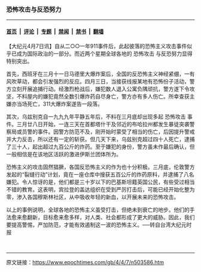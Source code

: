 ### 恐怖攻击与反恐努力

---

#### [首页](../../../..?n503586) &nbsp;|&nbsp; [评论](../../../../../epoch-comment?n503586) &nbsp;|&nbsp; [专题](../../../../../epoch-special?n503586) &nbsp;|&nbsp; [禁闻](../../../../../epoch-news?n503586) &nbsp;|&nbsp; [禁书](../../../../../books?n503586) &nbsp;|&nbsp; [翻墙](https://github.com/gfw-breaker/nogfw/blob/master/README.md?n503586)


<div class="post_content" id="artbody" itemprop="articleBody">
 <!-- article content begin -->
 <p>
  【大纪元4月7日讯】自从二○○一年911事件后，此起彼落的恐怖主义攻击事件似乎已成为国际政治的一部分。而近两个星期全球各地的
  <ok href="https://www.epochtimes.com/gb/tag/%E6%81%90%E6%80%96%E6%94%BB%E5%87%BB.html">
   恐怖攻击
  </ok>
  与反恐努力显得特别突出。
 </p>
 <p>
  首先，西班牙在三月十一日马德里大爆炸案后，全国的反恐怖主义神经紧绷，一有风吹草动，都会引发强烈的反应。四月三日，当接获线报某地有恐怖份子活动，警方立刻开展追捕行动。经激烈枪战后，嫌犯数人退入公寓负隅顽抗，警方遂下令攻坚，不料屋内的嫌犯竟然全数引爆炸药自尽身亡，警方亦有多人伤亡。所幸查获主嫌亦当场死亡，311大爆炸案遂告一段落。
 </p>
 <p>
  其次，乌兹别克自一九九九年平静五年后，不料在三月底却出现多起
  <ok href="https://www.epochtimes.com/gb/tag/%E6%81%90%E6%80%96%E6%94%BB%E5%87%BB.html">
   恐怖攻击
  </ok>
  事件。三月廿八日开始，一连三天在首都塔什干及邻近的布哈拉州都发生暴徒突袭警察局或员警的事件。因警方防范不及，刚开始时蒙受了相当的伤亡，后因提升警戒并大力反击，所以还有一定的斩获。但几天下来，乌兹别克超过四十人死亡，逮捕了三十人，起出超过九百公斤的炸药。至于嫌犯的身份，警方虽未作最后确认，但一般相信是在该地区活跃的激进伊斯兰团体所为。
 </p>
 <p>
  恐怖主义的攻击固然猖獗，各国反恐怖主义的作为也十分积极。三月底，伦敦警方发起的“裂缝行动”计划，竟在一座仓库中搜获五百公斤的炸药原料，并逮捕了八名嫌犯。令人惊讶的是，他们都是三十岁以下的巴基斯坦籍英国公民，有些受过相当不错的教育。这表明，宾拉登的盖达组织在受到严厉打击后，可能已经开始化整为零，渗入各国穆斯林社区，从中吸收年轻的新血，以开展未来的恐怖攻击。
 </p>
 <p>
  以上的事例说明，全球各地的恐怖主义虽受打击，但绝未到衰亡的地步。他们的手法愈来愈翻新，目标愈来愈多样，对人类、社会都形成了更大的威胁。因此，我们要提高警惕，严加防范，才能有效遏制这一波的恐怖主义。──转自台湾大纪元时报
 </p>
 <p>
  <font color="#ffffff">
   (http://www.dajiyuan.com)
  </font>
 </p>
 <!-- article content end -->
 <div id="below_article_ad">
 </div>
</div>


---

原文链接：https://www.epochtimes.com/gb/4/4/7/n503586.htm